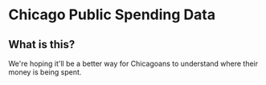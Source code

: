 Chicago Public Spending Data
=============================
What is this?
------------
We're hoping it'll be a better way for Chicagoans to understand where their money is being spent.
